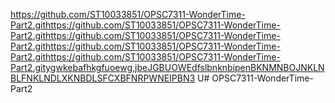 https://github.com/ST10033851/OPSC7311-WonderTime-Part2.githttps://github.com/ST10033851/OPSC7311-WonderTime-Part2.githttps://github.com/ST10033851/OPSC7311-WonderTime-Part2.githttps://github.com/ST10033851/OPSC7311-WonderTime-Part2.githttps://github.com/ST10033851/OPSC7311-WonderTime-Part2.gitygwkebafhkgfuoewg,jbeJGBUOWEdfslbnknbipenBKNMNBOJNKLNBLFNKLNDLXKNBDLSFCXBFNRPWNEIPBN3 U# OPSC7311-WonderTime-Part2
